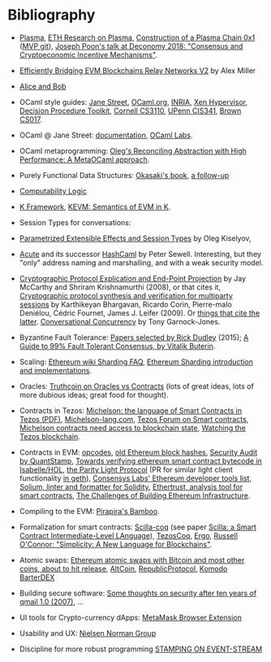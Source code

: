 # Bibliography

* [Plasma](http://plasma.io),
  [ETH Research on Plasma](https://ethresear.ch/search?q=plasma),
  [Construction of a Plasma Chain 0x1](https://blog.omisego.network/construction-of-a-plasma-chain-0x1-614f6ebd1612) ([MVP git](https://github.com/omisego/plasma-mvp.git)),
  [Joseph Poon's talk at Deconomy 2018: "Consensus and Cryptoeconomic Incentive Mechanisms"](https://youtu.be/nZKdy7kZGBc).

* [Efficiently Bridging EVM Blockchains Relay Networks V2](https://blog.gridplus.io/efficiently-bridging-evm-blockchains-8421504e9ced) by Alex Miller

* [Alice and Bob](https://en.wikipedia.org/wiki/Alice_and_Bob)

* OCaml style guides:
 [Jane Street](https://opensource.janestreet.com/standards/),
 [OCaml.org](https://ocaml.org/learn/tutorials/guidelines.html),
 [INRIA](https://caml.inria.fr/resources/doc/guides/guidelines.en.html),
 [Xen Hypervisor](https://wiki.xenproject.org/wiki/OCaml_Best_Practices_for_Developers),
 [Decision Procedure Toolkit](http://dpt.sourceforge.net/conventions.html),
 [Cornell CS3110](https://www.cs.cornell.edu/courses/cs3110/2011sp/Handouts/style.htm),
 [UPenn CIS341](https://www.seas.upenn.edu/~cis341/current/programming_style.shtml),
 [Brown CS017](https://cs.brown.edu/courses/cs017/content/docs/ocaml-style.pdf).

* OCaml @ Jane Street:
 [documentation](https://ocaml.janestreet.com/ocaml-core/latest/doc/index.html),
 [OCaml Labs](http://ocamllabs.io/).

* OCaml metaprogramming:
 [Oleg's Reconciling Abstraction with High Performance: A MetaOCaml approach](https://www.nowpublishers.com/article/Details/PGL-038).

* Purely Functional Data Structures:
 [Okasaki's book](https://www.cs.cmu.edu/~rwh/theses/okasaki.pdf),
 [a follow-up](https://cstheory.stackexchange.com/questions/1539/whats-new-in-purely-functional-data-structures-since-okasaki)

* [Computability Logic](http://www.csc.villanova.edu/~japaridz/CL/)

* [K Framework](http://www.kframework.org/index.php/Main_Page),
  [KEVM: Semantics of EVM in K](https://github.com/kframework/evm-semantics).

* Session Types for conversations:
 * [Parametrized Extensible Effects and Session Types](http://okmij.org/ftp/Haskell/extensible/param-eff.pdf)
   by Oleg Kiselyov,
 * [Acute](http://www.cl.cam.ac.uk/~pes20/acute/) and its successor
   [HashCaml](http://www.cl.cam.ac.uk/~pes20/hashcaml/) by Peter Sewell.
   Interesting, but they "only" address naming and marshalling,
   and with a weak security model.
 * [Cryptographic Protocol Explication and End-Point Projection](https://cs.brown.edu/~sk/Publications/Papers/Published/mk-crypto-prot-expl-epp/)
   by Jay McCarthy and Shriram Krishnamurthi (2008), or that cites it,
   [Cryptographic protocol synthesis and verification for multiparty sessions](https://www.microsoft.com/en-us/research/wp-content/uploads/2017/01/cryptographic-protocol-synthesis-and-verification-for-multiparty-sessions-csf09.pdf)
   by Karthikeyan Bhargavan, Ricardo Corin, Pierre-malo Deniélou, Cédric Fournet, James J. Leifer (2009).
   Or [things that cite the latter](http://citeseerx.ist.psu.edu/showciting?doi=10.1.1.156.187).
   [Conversational Concurrency](http://syndicate-lang.org/tonyg-dissertation/) by Tony Garnock-Jones.

* Byzantine Fault Tolerance:
 [Papers selected by Rick Dudley](https://medium.com/@AFDudley/byzantine-fault-tolerant-consensus-papers-1b4b47d27463) (2015);
 [A Guide to 99% Fault Tolerant Consensus, by Vitalik Buterin](https://vitalik.ca/general/2018/08/07/99_fault_tolerant.html).

* Scaling:
 [Ethereum wiki Sharding FAQ](https://github.com/ethereum/wiki/wiki/Sharding-FAQ),
 [Ethereum Sharding introduction and implementations](https://github.com/ethereum/wiki/wiki/Sharding-introduction-and-implementations).

* Oracles:
 [Truthcoin on Oracles vs Contracts](http://www.truthcoin.info/blog/contracts-oracles-sidechains/)
 (lots of great ideas, lots of more dubious ideas; great food for thought).

* Contracts in Tezos:
  [Michelson: the language of Smart Contracts in Tezos (PDF)](https://www.tezos.com/static/papers/language.pdf),
  [Michelson-lang.com](https://www.michelson-lang.com/),
  [Tezos Forum on Smart contracts](https://forums.tezos.community/c/smart-contracts),
  [Michelson contracts need access to blockchain state](https://gitlab.com/tezos/tezos/issues/158),
  [Watching the Tezos blockchain](https://github.com/MiloDavis/Hacky-OCaml-to-connect-to-Tezos-node).

* Contracts in EVM:
  [opcodes](https://ethereum.stackexchange.com/questions/119/what-opcodes-are-available-for-the-ethereum-evm),
  [old Ethereum block hashes](https://github.com/amiller/ethereum-blockhashes),
  [Security Audit by QuantStamp](https://quantstamp.com/start),
  [Towards verifying ethereum smart contract bytecode in Isabelle/HOL](https://dl.acm.org/citation.cfm?doid=3176245.3167084),
  [the Parity Light Protocol](https://wiki.parity.io/The-Parity-Light-Protocol-%28PIP%29)
  (PR for similar light client functionality [in geth](https://github.com/ethereum/go-ethereum/pull/16534/files)),
  [Consensys Labs' Ethereum developer tools list](https://github.com/ConsenSysLabs/ethereum-developer-tools-list),
  [Solium, linter and formatter for Solidity](https://github.com/duaraghav8/solium),
  [Ethertrust, analysis tool for smart contracts](https://www.netidee.at/ethertrust),
  [The Challenges of Building Ethereum Infrastructure](https://medium.com/@lopp/the-challenges-of-building-ethereum-infrastructure-87e443e47a4b).

* Compiling to the EVM:
  [Pirapira's Bamboo](https://github.com/pirapira/bamboo).

* Formalization for smart contracts:
  [Scilla-coq](https://github.com/ilyasergey/scilla-coq)
  (see paper [Scilla: a Smart Contract Intermediate-Level LAnguage](http://ilyasergey.net/papers/scilla-overview.pdf)),
  [TezosCoq](https://github.com/tezos/tezoscoq),
  [Ergo](https://ergo.readthedocs.io/en/latest/Overview.html),
  [Russell O'Connor: "Simplicity: A New Language for Blockchains"](https://arxiv.org/abs/1711.03028).

* Atomic swaps:
  [Ethereum atomic swaps with Bitcoin and most other coins, about to hit release](https://www.reddit.com/r/ethereum/comments/865e0l/ethereum_atomic_swaps_with_bitcoin_and_most_other/),
  [AltCoin](https://github.com/AltCoinExchange/ethatomicswap/),
  [RepublicProtocol](https://github.com/republicprotocol/eth-atomic-swap),
  [Komodo BarterDEX](https://komodoplatform.com/decentralized-exchange/)

* Building secure software:
  [Some thoughts on security after ten years of qmail 1.0 (2007)](https://cr.yp.to/qmail/qmailsec-20071101.pdf),
  ...

* UI tools for Crypto-currency dApps:
  [MetaMask Browser Extension](https://github.com/MetaMask/metamask-extension)

* Usability and UX:
  [Nielsen Norman Group](https://www.nngroup.com/articles/)

* Discipline for more robust programming
  [STAMPING ON EVENT-STREAM](https://www.hillelwayne.com/post/stamping-on-eventstream/)
